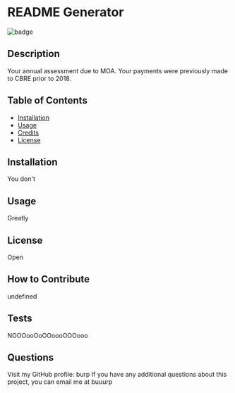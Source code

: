 # README Generator

![badge](https://img.shields.io/badge/license-Open-brightgreen)<br />

## Description
Your annual assessment due to MOA.  Your payments were previously made to CBRE prior to 2018.

## Table of Contents

- [Installation](#installation)
- [Usage](#usage)
- [Credits](#credits)
- [License](#license)

## Installation
You don't

## Usage
Greatly

## License
Open

## How to Contribute
undefined

## Tests
NOOOooOoOOoooOOOooo

## Questions
Visit my GitHub profile: burp
If you have any additional questions about this project, you can email me at buuurp